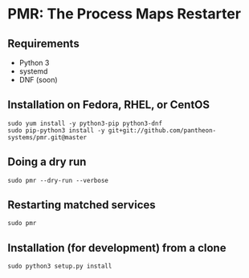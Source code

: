 PMR: The Process Maps Restarter
===

Requirements
---

 * Python 3
 * systemd
 * DNF (soon)

Installation on Fedora, RHEL, or CentOS
---

    sudo yum install -y python3-pip python3-dnf
    sudo pip-python3 install -y git+git://github.com/pantheon-systems/pmr.git@master

Doing a dry run
---

    sudo pmr --dry-run --verbose

Restarting matched services
---

    sudo pmr

Installation (for development) from a clone
---

    sudo python3 setup.py install
